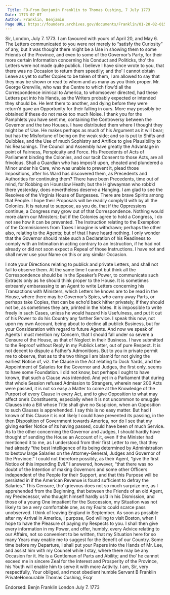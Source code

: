 ```yaml
---
 Title: FO-From Benjamin Franklin to Thomas Cushing, 7 July 1773
Date: 1773-07-07
Author: Franklin, Benjamin
Page URL: https://founders.archives.gov/documents/Franklin/01-20-02-0153
---
```


Sir,
London, July 7. 1773.
I am favoured with yours of April 20, and May 6. The Letters communicated to you were not merely to “satisfy the Curiosity” of any, but it was thought there might be a Use in showing them to some Friends of the Province, and even to some of the Governor’s Party, for their more certain Information concerning his Conduct and Politicks, tho’ the Letters were not made quite publick. I believe I have since wrote to you, that there was no Occasion to return them speedily; and tho’ I cannot obtain Leave as yet to suffer Copies to be taken of them, I am allowed to say that they may be shown or read to whom and as many as you think proper. Mr. George Grenville, who was the Centre to which flow’d all the Correspondence inimical to America, to whomsoever directed, had these Letters put into his Hands, as the Writers probably expected or intended they should be. He lent them to another, and dying before they were return’d gave an Opportunity for their falling in ours. More may possibly be obtained if these do not make too much Noise.
I thank you for the Pamphlets you have sent me, containing the Controversy between the Governor and the two Houses. I have distributed them where I thought they might be of Use. He makes perhaps as much of his Argument as it will bear; but has the Misfortune of being on the weak side; and so is put to Shifts and Quibbles, and the Use of much Sophistry and Artifice to give Plausibility to his Reasonings. The Council and Assembly have greatly the Advantage in point of Fairness, Perspicuity and Force. His Precedents of Acts of Parliament binding the Colonies, and our tacit Consent to those Acts, are all frivolous. Shall a Guardian who has impos’d upon, cheated and plundered a Minor under his Care, who was unable to prevent it, plead those Impositions, after his Ward has discovered them, as Precedents and Authorities for continuing them? There have been Precedents, time out of mind, for Robbing on Hounslow Heath; but the Highwayman who robb’d there yesterday, does nevertheless deserve a Hanging.
I am glad to see the Resolves of the Virginia House of Burgesses. There are brave Spirits among that People. I hope their Proposals will be readily comply’d with by all the Colonies. It is natural to suppose, as you do, that if the Oppressions continue, a Congress may grow out of that Correspondence. Nothing would more alarm our Ministers; but if the Colonies agree to hold a Congress, I do not see how it can be prevented.
The Instruction relating to the Exemption of the Commisioners from Taxes I imagine is withdrawn; perhaps the other also, relating to the Agents; but of that I have heard nothing. I only wonder that the Governor should make such a Declaration of his Readiness to comply with an Intimation in acting contrary to an Instruction, if he had not already or did not soon expect a Repeal of those Instructions. I have not and shall never use your Name on this or any similar Occasion.

I note your Directions relating to publick and private Letters, and shall not fail to observe them. At the same time I cannot but think all the Correspondence should be in the Speaker’s Power, to communicate such Extracts only as he should think proper to the House. It is sometimes extreamly embarassing to an Agent to write Letters concerning his Transactions with Ministers, which Letters he knows are to be read in the House, where there may be Governor’s Spies, who carry away Parts, or perhaps take Copies, that can be echo’d back hither privately, if they should not be, as sometimes they are, printed in the Votes. It is impossible to write freely in such Cases, unless he would hazard his Usefulness, and put it out of his Power to do his Country any farther Service. I speak this now, not upon my own Account, being about to decline all publick Business, but for your Consideration with regard to future Agents.
And now we speak of Agents I must mention my Concern, that I should fall under so severe a Censure of the House, as that of Neglect in their Business. I have submitted to the Reproof without Reply in my Publick Letter, out of pure Respect. It is not decent to dispute a Father’s Admonitions. But to you in private permit me to observe, that as to the two things I am blam’d for not giving the earliest Notice of, viz. the Clause in the Act relating to Dock Yards, and the Appointment of Salaries for the Governor and Judges, the first only, seems to have some Foundation. I did not know, but perhaps I ought to have known, that such a Clause was intended. And yet in a Parliament that during that whole Session refused Admission to Strangers, wherein near 200 Acts were passed, it is not so easy a Matter to come at the Knowledge of the Purport of every Clause in every Act, and to give Opposition to what may affect one’s Constituents, especially when it is not uncommon to smuggle Clauses into a Bill whose Title shall give no Suspicion, when an Opposition to such Clauses is apprehended. I say this is no easy matter. But had I known of this Clause it is not likely I could have prevented its passing, in the then Disposition of Government towards America, nor do I see that my giving earlier Notice of its having passed, could have been of much Service. As to the other concerning the Governor and Judges, I should hardly have thought of sending the House an Account of it, even if the Minister had mentioned it to me, as I understood from their first Letter to me, that they had already “the best Intelligence of its being determined by Administration to bestow large Salaries on the Attorney-General, Judges and Governor of the Province.” I could not therefore possibly, as their Agent, “give the first Notice of this impending Evil.” I answered, however, “that there was no doubt of the Intention of making Governors and some other Officers independent of the People for their Support, and that this Purpose will be persisted in if the American Revenue is found sufficient to defray the Salaries.” This Censure, tho’ grievous does not so much surprize me, as I apprehended from the Beginning, that between the Friends of an old Agent, my Predecessor, who thought himself hardly us’d in his Dismission, and those of a young One impatient for the Succession, my Situation was not likely to be a very comfortable one, as my Faults could scarce pass unobserved.
I think of leaving England in September. As soon as possible after my Arrival in America, I purpose, God willing to visit Boston, when I hope to have the Pleasure of paying my Respects to you. I shall then give every information in my Power, and offer, humbly, every Advice relating to our Affairs, not so convenient to be written, that my Situation here for so many Years may enable me to suggest for the Benefit of our Country. Some time before my Departure, I shall put your Papers into the Hands of Mr. Lee, and assist him with my Counsel while I stay, where there may be any Occasion for it. He is a Gentleman of Parts and Ability; and tho’ he cannot exceed me in sincere Zeal for the Interest and Prosperity of the Province, his Youth will enable him to serve it with more Activity. I am, Sir, very respectfully, Your obliged, and most obedient humble Servant
B Franklin
PrivateHonourable Thomas Cushing, Esqr
 
Endorsed: Benjn Franklin London July 7. 1773

